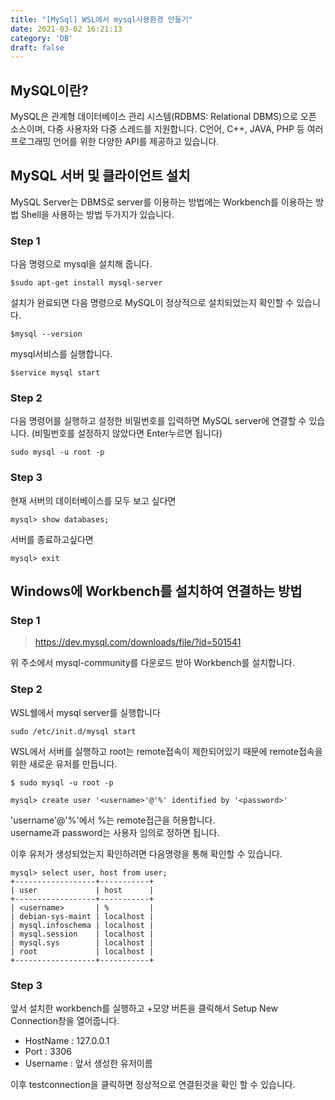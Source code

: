 ```yaml
---
title: "[MySql] WSL에서 mysql사용환경 만들기"
date: 2021-03-02 16:21:13
category: 'DB'
draft: false
---
```


## MySQL이란?

MySQL은 관계형 데이터베이스 관리 시스템(RDBMS: Relational DBMS)으로 오픈 소스이며, 다중 사용자와 다중 스레드를 지원합니다. C언어, C++, JAVA, PHP 등 여러 프로그래밍 언어를 위한 다양한 API를 제공하고 있습니다.

## MySQL 서버 및 클라이언트 설치

MySQL Server는 DBMS로 server를 이용하는 방법에는 Workbench를 이용하는 방법 Shell을 사용하는 방법 두가지가 있습니다.

### Step 1
다음 명령으로 mysql을 설치해 줍니다.
```
$sudo apt-get install mysql-server
```

설치가 완료되면 다음 명령으로 MySQL이 정상적으로 설치되었는지 확인할 수 있습니다.

```
$mysql --version
```

mysql서비스를 실행합니다. 
```
$service mysql start
```


### Step 2
다음 명령어를 실행하고 설정한 비밀번호를 입력하면 MySQL server에 연결할 수 있습니다. (비밀번호를 설정하지 않았다면 Enter누르면 됩니다)
```
sudo mysql -u root -p
```

### Step 3

현재 서버의 데이터베이스를 모두 보고 싶다면
```
mysql> show databases;
```

서버를 종료하고싶다면
```
mysql> exit
```

## Windows에 Workbench를 설치하여 연결하는 방법

### Step 1
>https://dev.mysql.com/downloads/file/?id=501541

위 주소에서 mysql-community를 다운로드 받아 Workbench를 설치합니다.

### Step 2
WSL쉘에서 mysql server를 실행합니다
```
sudo /etc/init.d/mysql start
```
WSL에서 서버를 실행하고 root는 remote접속이 제한되어있기 때문에 remote접속을 위한 새로운 유저를 만듭니다.
```
$ sudo mysql -u root -p
```
```
mysql> create user '<username>'@'%' identified by '<password>'
```
'username'@'%'에서 %는 remote접근을 허용합니다.  
username과 password는 사용자 임의로 정하면 됩니다.

이후 유저가 생성되었는지 확인하려면 다음명령을 통해 확인할 수 있습니다.
```
mysql> select user, host from user;
+------------------+-----------+
| user             | host      |
+------------------+-----------+
| <username>       | %         |
| debian-sys-maint | localhost |
| mysql.infoschema | localhost |
| mysql.session    | localhost |
| mysql.sys        | localhost |
| root             | localhost |
+------------------+-----------+
```

### Step 3

앞서 설치한 workbench를 실행하고 +모양 버튼을 클릭해서 Setup New Connection창을 열어줍니다.

- HostName : 127.0.0.1
- Port : 3306
- Username : 앞서 생성한 유저이름
  
이후 testconnection을 클릭하면 정상적으로 연결된것을 확인 할 수 있습니다.